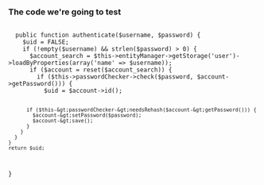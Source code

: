 <h3>The code we're going to test</h3>
          <pre><code class="hljs">
  public function authenticate($username, $password) {
    $uid = FALSE;
    if (!empty($username) &amp;&amp; strlen($password) &gt; 0) {
      $account_search = $this-&gt;entityManager-&gt;getStorage('user')-&gt;loadByProperties(array('name' =&gt; $username));
      if ($account = reset($account_search)) {
        if ($this-&gt;passwordChecker-&gt;check($password, $account-&gt;getPassword())) {
          $uid = $account-&gt;id();

          if ($this-&gt;passwordChecker-&gt;needsRehash($account-&gt;getPassword())) {
            $account-&gt;setPassword($password);
            $account-&gt;save();
          }
        }
      }
    }
    return $uid;
  }
          </code></pre>
        